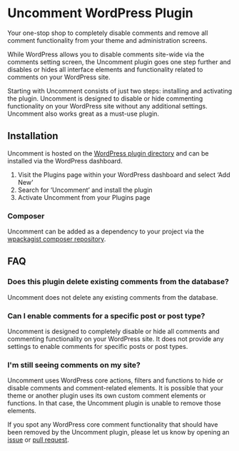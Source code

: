 # Uncomment WordPress Plugin

Your one-stop shop to completely disable comments and remove all comment functionality from your theme and administration screens.

While WordPress allows you to disable comments site-wide via the comments setting screen, the Uncomment plugin goes one step further and disables or hides all interface elements and functionality related to comments on your WordPress site.

Starting with Uncomment consists of just two steps: installing and activating the plugin. Uncomment is designed to disable or hide commenting functionality on your WordPress site without any additional settings. Uncomment also works great as a must-use plugin.

## Installation

Uncomment is hosted on the [WordPress plugin directory](https://wordpress.org/plugins/uncomment/) and can be installed via the WordPress dashboard.

1. Visit the Plugins page within your WordPress dashboard and select ‘Add New’
1. Search for ‘Uncomment’ and install the plugin
1. Activate Uncomment from your Plugins page

### Composer

Uncomment can be added as a dependency to your project via the [wpackagist composer repository](https://wpackagist.org/search?q=uncomment).

## FAQ

### Does this plugin delete existing comments from the database?

Uncomment does not delete any existing comments from the database.

### Can I enable comments for a specific post or post type?

Uncomment is designed to completely disable or hide all comments and commenting functionality on your WordPress site. It does not provide any settings to enable comments for specific posts or post types.

### I'm still seeing comments on my site?

Uncomment uses WordPress core actions, filters and functions to hide or disable comments and comment-related elements. It is possible that your theme or another plugin uses its own custom comment elements or functions. In that case, the Uncomment plugin is unable to remove those elements.

If you spot any WordPress core comment functionality that should have been removed by the Uncomment plugin, please let us know by opening an [issue](https://github.com/functionsfile/uncomment/issues) or [pull request](https://github.com/functionsfile/uncomment/pulls).